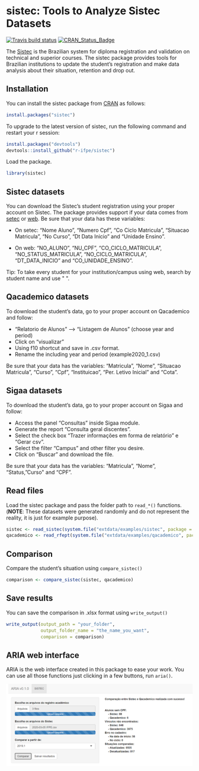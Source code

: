 sistec: Tools to Analyze Sistec Datasets
================

[![Travis build
status](https://travis-ci.org/r-ifpe/sistec.svg?branch=master)](https://travis-ci.org/r-ifpe/sistec)
[![CRAN\_Status\_Badge](https://www.r-pkg.org/badges/version/sistec)](https://cran.r-project.org/package=sistec)

The [Sistec](https://sistec.mec.gov.br/) is the Brazilian system for
diploma registration and validation on technical and superior courses.
The sistec package provides tools for Brazilian institutions to update
the student’s registration and make data analysis about their situation,
retention and drop out.

## Installation

You can install the sistec package from
[CRAN](https://CRAN.r-project.org) as follows:

``` r
install.packages("sistec")
```

To upgrade to the latest version of sistec, run the following command
and restart your r session:

``` r
install.packages("devtools")
devtools::install_github("r-ifpe/sistec")
```

Load the package.

``` r
library(sistec)
```

## Sistec datasets

You can download the Sistec’s student registration using your proper
account on Sistec. The package provides support if your data comes from
[setec](http://portal.mec.gov.br/setec-secretaria-de-educacao-profissional-e-tecnologica)
or [web](https://sistec.mec.gov.br/). Be sure that your data has these
variables:

  - On setec: “Nome Aluno”, “Numero Cpf”, “Co Ciclo Matricula”,
    “Situacao Matricula”, “No Curso”, “Dt Data Inicio” and “Unidade
    Ensino”.

  - On web: “NO\_ALUNO”, “NU\_CPF”, “CO\_CICLO\_MATRICULA”,
    “NO\_STATUS\_MATRICULA”, “NO\_CICLO\_MATRICULA”,
    “DT\_DATA\_INICIO” and “CO\_UNIDADE\_ENSINO”.

Tip: To take every student for your institution/campus using web, search
by student name and use " ".

## Qacademico datasets

To download the student’s data, go to your proper account on Qacademico
and follow:

  - “Relatorio de Alunos” –\> “Listagem de Alunos” (choose year and
    period)
  - Click on “visualizar”
  - Using f10 shortcut and save in .csv format.
  - Rename the including year and period (example2020\_1.csv)

Be sure that your data has the variables: “Matricula”, “Nome”, “Situacao
Matricula”, “Curso”, “Cpf”, “Instituicao”, “Per. Letivo Inicial” and
“Cota”.

## Sigaa datasets

To download the student’s data, go to your proper account on Sigaa and
follow:

  - Access the panel “Consultas” inside Sigaa module.
  - Generate the report “Consulta geral discentes”.
  - Select the check box “Trazer informações em forma de relatório” e
    “Gerar csv”.
  - Select the filter “Campus” and other filter you desire.
  - Click on “Buscar” and download the file.

Be sure that your data has the variables: “Matricula”, “Nome”,
“Status,”Curso" and “CPF”.

## Read files

Load the sistec package and pass the folder path to `read_*()`
functions. (**NOTE**: These datasets were generated randomly and do not
represent the reality, it is just for example purpose).

``` r
sistec <- read_sistec(system.file("extdata/examples/sistec", package = "sistec"))
qacademico <- read_rfept(system.file("extdata/examples/qacademico", package = "sistec"))
```

## Comparison

Compare the student’s situation using `compare_sistec()`

``` r
comparison <- compare_sistec(sistec, qacademico)
```

## Save results

You can save the comparison in .xlsx format using `write_output()`

``` r
write_output(output_path = "your_folder",
             output_folder_name = "the_name_you_want",
             comparison = comparison)
```

## ARIA web interface

ARIA is the web interface created in this package to ease your work. You
can use all those functions just clicking in a few buttons, run
`aria()`.

<img src="tools/readme/aria_0.1.0.png" class="screenshot" width=800 />
